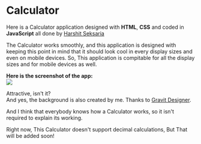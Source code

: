 # Calculator
Here is a Calculator application designed with **HTML**, **CSS** and coded in **JavaScript** all done by [Harshit Seksaria](https://github.com/HarshitSeksaria)

The Calculator works smoothly, and this application is designed with keeping this point in mind that it should look cool in every display sizes and even on mobile devices.
So, This application is compitable for all the display sizes and for mobile devices as well.

**Here is the screenshot of the app:**  
![](https://i.stack.imgur.com/fUw2W.png)

Attractive, isn't it?  
And yes, the background is also created by me. Thanks to [Gravit Designer](https://www.designer.io/).

And I think that everybody knows how a Calculator works, so it isn't required to explain its working.

Right now, This Calculator doesn't support decimal calculations, But That will be added soon!
